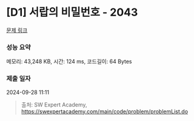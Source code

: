 # [D1] 서랍의 비밀번호 - 2043 

[문제 링크](https://swexpertacademy.com/main/code/problem/problemDetail.do?contestProbId=AV5QJ_8KAx8DFAUq) 

### 성능 요약

메모리: 43,248 KB, 시간: 124 ms, 코드길이: 64 Bytes

### 제출 일자

2024-09-28 11:11



> 출처: SW Expert Academy, https://swexpertacademy.com/main/code/problem/problemList.do